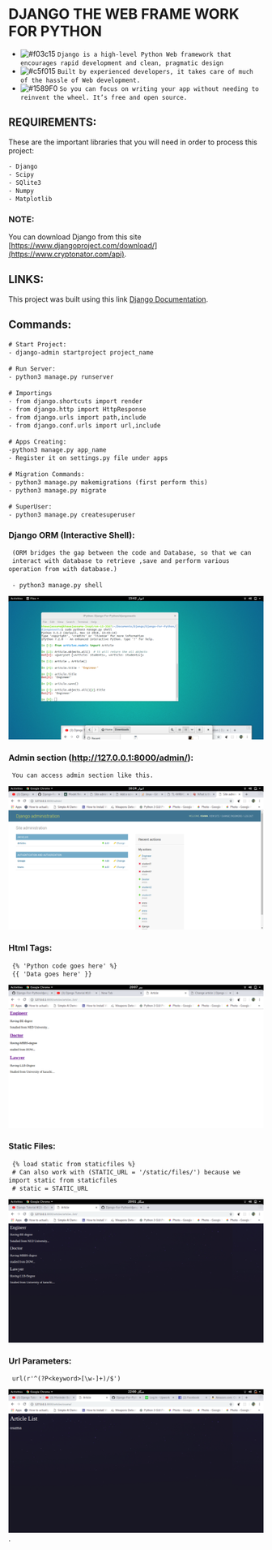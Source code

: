 # DJANGO THE WEB FRAME WORK FOR PYTHON
- ![#f03c15](https://placehold.it/15/f03c15/000000?text=+) `Django is a high-level Python Web framework that encourages rapid development and clean, pragmatic design`
- ![#c5f015](https://placehold.it/15/c5f015/000000?text=+) `Built by experienced developers, it takes care of much of the hassle of Web development.`
- ![#1589F0](https://placehold.it/15/1589F0/000000?text=+) `So you can focus on writing your app without needing to reinvent the wheel. It’s free and open source.`

## REQUIREMENTS:

These are the important libraries that you will need in order to process this project:

```
- Django
- Scipy
- SQlite3
- Numpy
- Matplotlib
```
    
### NOTE:

You can download Django from this site [https://www.djangoproject.com/download/](https://www.cryptonator.com/api).

## LINKS:

This project was built using this link [Django Documentation](https://www.djangoproject.com/).

## Commands:
 
 ``` 
# Start Project:
- django-admin startproject project_name 

 # Run Server:
 - python3 manage.py runserver

 # Importings
 - from django.shortcuts import render
 - from django.http import HttpResponse
 - from django.urls import path,include
 - from django.conf.urls import url,include

# Apps Creating: 
 -python3 manage.py app_name 
 - Register it on settings.py file under apps 
 
 # Migration Commands:
 - python3 manage.py makemigrations (first perform this)
 - python3 manage.py migrate

 # SuperUser:
 - python3 manage.py createsuperuser

 ```

### Django ORM (Interactive Shell):
```
 (ORM bridges the gap between the code and Database, so that we can 
 interact with database to retrieve ,save and perform various operation from with database.)

 - python3 manage.py shell
```
 ![](screenshots/models.png)

### Admin section (http://127.0.0.1:8000/admin/):
```
 You can access admin section like this.
```
 ![](screenshots/admin.png)

### Html Tags:
```
 {% 'Python code goes here' %}
 {{ 'Data goes here' }}
```
 ![](screenshots/html_tags.png)

### Static Files:
```
 {% load static from staticfiles %}
 # Can also work with (STATIC_URL = '/static/files/') because we import static from staticfiles
 # static = STATIC_URL
```
 ![](screenshots/stars_ss.png)

### Url Parameters:
```
 url(r'^(?P<keyword>[\w-]+)/$')
```
 ![](screenshots/url_params.png).